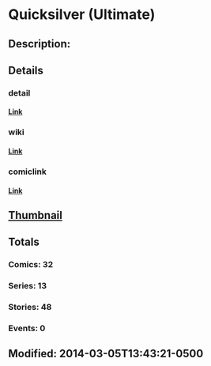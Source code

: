 # Quicksilver (Ultimate)
## Description: 
## Details
### detail
#### [Link](http://marvel.com/characters/44/quicksilver?utm_campaign=apiRef&utm_source=225578a89fc76f3d20fbffda5d17a88d)
### wiki
#### [Link](http://marvel.com/universe/Quicksilver_%28Ultimate%29?utm_campaign=apiRef&utm_source=225578a89fc76f3d20fbffda5d17a88d)
### comiclink
#### [Link](http://marvel.com/comics/characters/1010963/quicksilver_ultimate?utm_campaign=apiRef&utm_source=225578a89fc76f3d20fbffda5d17a88d)
## [Thumbnail](http://i.annihil.us/u/prod/marvel/i/mg/1/03/53177007431ee.jpg)
## Totals
### Comics: 32
### Series: 13
### Stories: 48
### Events: 0
## Modified: 2014-03-05T13:43:21-0500